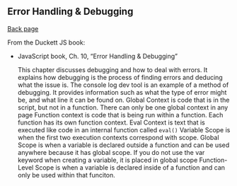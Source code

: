 ## Error Handling & Debugging

[Back page](README.md)


From the Duckett JS book:

- JavaScript book, Ch. 10, “Error Handling & Debugging”

    This chapter discusses debugging and how to deal with errors.
    It explains how debugging is the process of finding errors and deducing what the issue is.
    The console log dev tool is an example of a method of debugging.
    It provides information such as what the type of error might be, and what line it can be found on.
    Global Context is code that is in the script, but not in a function. There can only be one global context in any page
    Function context is code that is being run within a function. Each function has its own function context.
    Eval Context is text that is executed like code in an internal function called `eval()`
    Variable Scope is when the first two execution contexts correspond with scope.
    Global Scope is when a variable is declared outside a function and can be used anywhere because it has global scope. If you do not use the var keyword when creating a variable, it is placed in global scope
    Function-Level Scope is when a variable is declared inside of a function and can only be used within that funciton.
    
